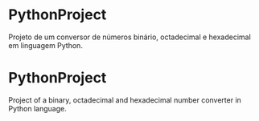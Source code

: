 # PythonProject
Projeto de um conversor de números binário, octadecimal e hexadecimal em linguagem Python.


# PythonProject
Project of a binary, octadecimal and hexadecimal number converter in Python language.
